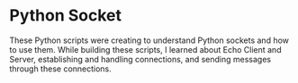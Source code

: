 # Python Socket

These Python scripts were creating to understand Python sockets and how to use them. While building these scripts, I learned about Echo Client and Server, establishing and handling
connections, and sending messages through these connections.
